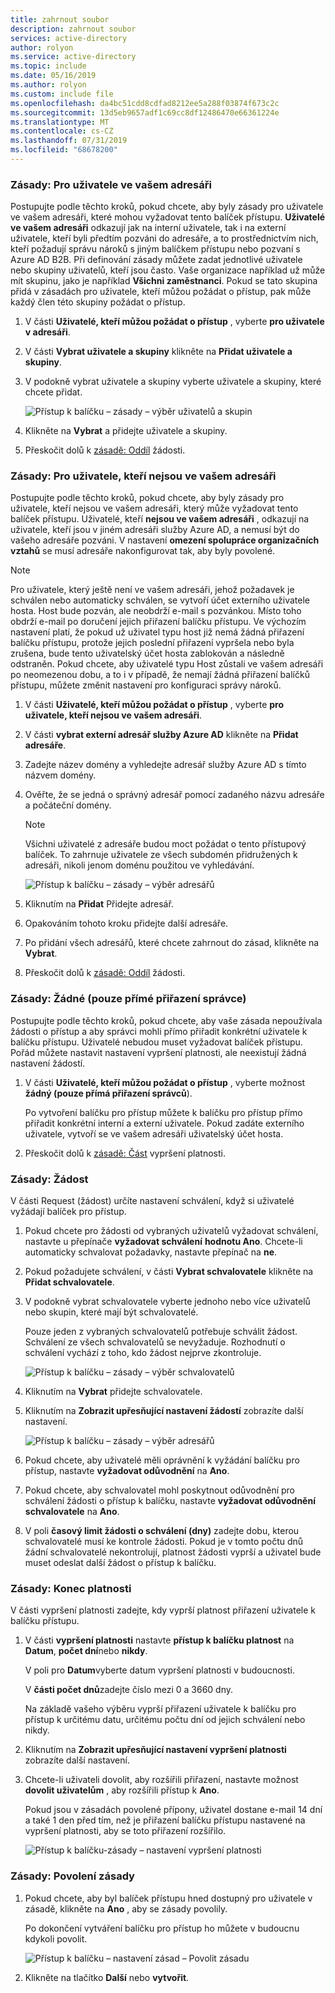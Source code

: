 ```yaml
---
title: zahrnout soubor
description: zahrnout soubor
services: active-directory
author: rolyon
ms.service: active-directory
ms.topic: include
ms.date: 05/16/2019
ms.author: rolyon
ms.custom: include file
ms.openlocfilehash: da4bc51cdd8cdfad8212ee5a288f03874f673c2c
ms.sourcegitcommit: 13d5eb9657adf1c69cc8df12486470e66361224e
ms.translationtype: MT
ms.contentlocale: cs-CZ
ms.lasthandoff: 07/31/2019
ms.locfileid: "68678200"
---
```

### <a name="policy-for-users-in-your-directory"></a>Zásady: Pro uživatele ve vašem adresáři

Postupujte podle těchto kroků, pokud chcete, aby byly zásady pro uživatele ve vašem adresáři, které mohou vyžadovat tento balíček přístupu.  **Uživatelé ve vašem adresáři** odkazují jak na interní uživatele, tak i na externí uživatele, kteří byli předtím pozváni do adresáře, a to prostřednictvím nich, kteří požadují správu nároků s jiným balíčkem přístupu nebo pozvaní s Azure AD B2B. Při definování zásady můžete zadat jednotlivé uživatele nebo skupiny uživatelů, kteří jsou často. Vaše organizace například už může mít skupinu, jako je například **Všichni zaměstnanci**.  Pokud se tato skupina přidá v zásadách pro uživatele, kteří můžou požádat o přístup, pak může každý člen této skupiny požádat o přístup.

1. V části **Uživatelé, kteří můžou požádat o přístup** , vyberte **pro uživatele v adresáři**.

1. V části **Vybrat uživatele a skupiny** klikněte na **Přidat uživatele a skupiny**.

1. V podokně vybrat uživatele a skupiny vyberte uživatele a skupiny, které chcete přidat.

    ![Přístup k balíčku – zásady – výběr uživatelů a skupin](./media/active-directory-entitlement-management-policy/policy-select-users-groups.png)

1. Klikněte na **Vybrat** a přidejte uživatele a skupiny.

1. Přeskočit dolů k [zásadě: Oddíl](#policy-request) žádosti.

### <a name="policy-for-users-not-in-your-directory"></a>Zásady: Pro uživatele, kteří nejsou ve vašem adresáři

Postupujte podle těchto kroků, pokud chcete, aby byly zásady pro uživatele, kteří nejsou ve vašem adresáři, který může vyžadovat tento balíček přístupu. Uživatelé, kteří **nejsou ve vašem adresáři** , odkazují na uživatele, kteří jsou v jiném adresáři služby Azure AD, a nemusí být do vašeho adresáře pozváni.  V nastavení **omezení spolupráce organizačních vztahů** se musí adresáře nakonfigurovat tak, aby byly povolené.

> [!NOTE]
> Pro uživatele, který ještě není ve vašem adresáři, jehož požadavek je schválen nebo automaticky schválen, se vytvoří účet externího uživatele hosta. Host bude pozván, ale neobdrží e-mail s pozvánkou. Místo toho obdrží e-mail po doručení jejich přiřazení balíčku přístupu. Ve výchozím nastavení platí, že pokud už uživatel typu host již nemá žádná přiřazení balíčku přístupu, protože jejich poslední přiřazení vypršela nebo byla zrušena, bude tento uživatelský účet hosta zablokován a následně odstraněn. Pokud chcete, aby uživatelé typu Host zůstali ve vašem adresáři po neomezenou dobu, a to i v případě, že nemají žádná přiřazení balíčků přístupu, můžete změnit nastavení pro konfiguraci správy nároků.

1. V části **Uživatelé, kteří můžou požádat o přístup** , vyberte **pro uživatele, kteří nejsou ve vašem adresáři**.

1. V části **vybrat externí adresář služby Azure AD** klikněte na **Přidat adresáře**.

1. Zadejte název domény a vyhledejte adresář služby Azure AD s tímto názvem domény.

1. Ověřte, že se jedná o správný adresář pomocí zadaného názvu adresáře a počáteční domény.

    > [!NOTE]
    > Všichni uživatelé z adresáře budou moct požádat o tento přístupový balíček. To zahrnuje uživatele ze všech subdomén přidružených k adresáři, nikoli jenom doménu použitou ve vyhledávání.

    ![Přístup k balíčku – zásady – výběr adresářů](./media/active-directory-entitlement-management-policy/policy-select-directories.png)

1. Kliknutím na **Přidat** Přidejte adresář.

1. Opakováním tohoto kroku přidejte další adresáře.

1. Po přidání všech adresářů, které chcete zahrnout do zásad, klikněte na **Vybrat**.

1. Přeskočit dolů k [zásadě: Oddíl](#policy-request) žádosti.

### <a name="policy-none-administrator-direct-assignments-only"></a>Zásady: Žádné (pouze přímé přiřazení správce)

Postupujte podle těchto kroků, pokud chcete, aby vaše zásada nepoužívala žádosti o přístup a aby správci mohli přímo přiřadit konkrétní uživatele k balíčku přístupu. Uživatelé nebudou muset vyžadovat balíček přístupu. Pořád můžete nastavit nastavení vypršení platnosti, ale neexistují žádná nastavení žádostí.

1. V části **Uživatelé, kteří můžou požádat o přístup** , vyberte možnost **žádný (pouze přímá přiřazení správců**).

    Po vytvoření balíčku pro přístup můžete k balíčku pro přístup přímo přiřadit konkrétní interní a externí uživatele. Pokud zadáte externího uživatele, vytvoří se ve vašem adresáři uživatelský účet hosta.

1. Přeskočit dolů k [zásadě: Část](#policy-expiration) vypršení platnosti.

### <a name="policy-request"></a>Zásady: Žádost

V části Request (žádost) určíte nastavení schválení, když si uživatelé vyžádají balíček pro přístup.

1. Pokud chcete pro žádosti od vybraných uživatelů vyžadovat schválení, nastavte u přepínače **vyžadovat schválení** **hodnotu Ano**. Chcete-li automaticky schvalovat požadavky, nastavte přepínač na **ne**.

1. Pokud požadujete schválení, v části **Vybrat schvalovatele** klikněte na **Přidat schvalovatele**.

1. V podokně vybrat schvalovatele vyberte jednoho nebo více uživatelů nebo skupin, které mají být schvalovatelé.

    Pouze jeden z vybraných schvalovatelů potřebuje schválit žádost. Schválení ze všech schvalovatelů se nevyžaduje. Rozhodnutí o schválení vychází z toho, kdo žádost nejprve zkontroluje.

    ![Přístup k balíčku – zásady – výběr schvalovatelů](./media/active-directory-entitlement-management-policy/policy-select-approvers.png)

1. Kliknutím na **Vybrat** přidejte schvalovatele.

1. Kliknutím na **Zobrazit upřesňující nastavení žádostí** zobrazíte další nastavení.

    ![Přístup k balíčku – zásady – výběr adresářů](./media/active-directory-entitlement-management-policy/policy-advanced-request.png)

1. Pokud chcete, aby uživatelé měli oprávnění k vyžádání balíčku pro přístup, nastavte **vyžadovat odůvodnění** na **Ano**.

1. Pokud chcete, aby schvalovatel mohl poskytnout odůvodnění pro schválení žádosti o přístup k balíčku, nastavte **vyžadovat odůvodnění schvalovatele** na **Ano**.

1. V poli **časový limit žádosti o schválení (dny)** zadejte dobu, kterou schvalovatelé musí ke kontrole žádosti. Pokud je v tomto počtu dnů žádní schvalovatelé nekontrolují, platnost žádosti vyprší a uživatel bude muset odeslat další žádost o přístup k balíčku.

### <a name="policy-expiration"></a>Zásady: Konec platnosti

V části vypršení platnosti zadejte, kdy vyprší platnost přiřazení uživatele k balíčku přístupu.

1. V části **vypršení platnosti** nastavte **přístup k balíčku platnost** na **Datum**, **počet dní**nebo **nikdy**.

    V poli pro **Datum**vyberte datum vypršení platnosti v budoucnosti.

    V **části počet dnů**zadejte číslo mezi 0 a 3660 dny.

    Na základě vašeho výběru vyprší přiřazení uživatele k balíčku pro přístup k určitému datu, určitému počtu dní od jejich schválení nebo nikdy.

1. Kliknutím na **Zobrazit upřesňující nastavení vypršení platnosti** zobrazíte další nastavení.

1. Chcete-li uživateli dovolit, aby rozšířili přiřazení, nastavte možnost **dovolit uživatelům** , aby rozšířili přístup k **Ano**.

    Pokud jsou v zásadách povolené přípony, uživatel dostane e-mail 14 dní a také 1 den před tím, než je přiřazení balíčku přístupu nastavené na vypršení platnosti, aby se toto přiřazení rozšířilo.

    ![Přístup k balíčku-zásady – nastavení vypršení platnosti](./media/active-directory-entitlement-management-policy/policy-expiration.png)

### <a name="policy-enable-policy"></a>Zásady: Povolení zásady

1. Pokud chcete, aby byl balíček přístupu hned dostupný pro uživatele v zásadě, klikněte na **Ano** , aby se zásady povolily.

    Po dokončení vytváření balíčku pro přístup ho můžete v budoucnu kdykoli povolit.

    ![Přístup k balíčku – nastavení zásad – Povolit zásadu](./media/active-directory-entitlement-management-policy/policy-enable.png)

1. Klikněte na tlačítko **Další** nebo **vytvořit**.
